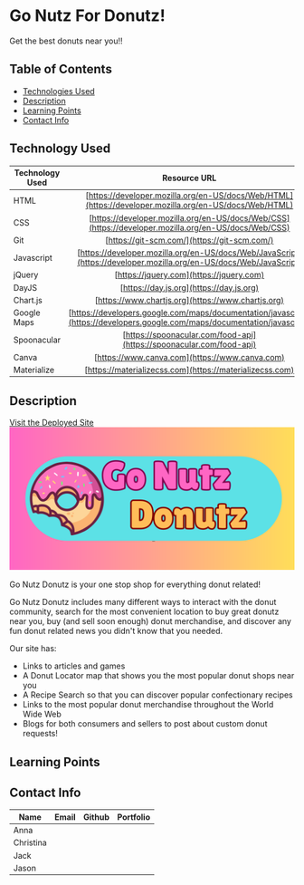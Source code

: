 # Go Nutz For Donutz!
Get the best donuts near you!!


## Table of Contents

* [Technologies Used](#code-refactor-example)
* [Description](#description)
* [Learning Points](#learning-points)
* [Contact Info](#contact-info)


## Technology Used 

| Technology Used         | Resource URL           | 
| ------------- |:-------------:| 
| HTML    | [https://developer.mozilla.org/en-US/docs/Web/HTML](https://developer.mozilla.org/en-US/docs/Web/HTML) | 
| CSS     | [https://developer.mozilla.org/en-US/docs/Web/CSS](https://developer.mozilla.org/en-US/docs/Web/CSS)      |   
| Git | [https://git-scm.com/](https://git-scm.com/)     |    
| Javascript | [https://developer.mozilla.org/en-US/docs/Web/JavaScript](https://developer.mozilla.org/en-US/docs/Web/JavaScript)
| jQuery | [https://jquery.com](https://jquery.com)
| DayJS | [https://day.js.org](https://day.js.org)
| Chart.js | [https://www.chartjs.org](https://www.chartjs.org)
| Google Maps | [https://developers.google.com/maps/documentation/javascript](https://developers.google.com/maps/documentation/javascript)
| Spoonacular | [https://spoonacular.com/food-api](https://spoonacular.com/food-api)
| Canva | [https://www.canva.com](https://www.canva.com)
| Materialize | [https://materializecss.com](https://materializecss.com)

## Description 

[Visit the Deployed Site](https://flimits.github.io/gonutzfordonutz/)
![img](./assets/image/Banner.png)

Go Nutz Donutz is your one stop shop for everything donut related!

Go Nutz Donutz includes many different ways to interact with the donut community, search for the most convenient location to buy great donutz near you, buy (and sell soon enough) donut merchandise, and discover any fun donut related news you didn't know that you needed.

Our site has:

* Links to articles and games
* A Donut Locator map that shows you the most popular donut shops near you
* A Recipe Search so that you can discover popular confectionary recipes
* Links to the most popular donut merchandise throughout the World Wide Web
* Blogs for both consumers and sellers to post about custom donut requests!

## Learning Points 

## Contact Info

| Name      |Email      | Github    | Portfolio |
|-----------|-----------|-----------|-----------|
|Anna       |           |           |           |
|Christina  |           |           |           |
|Jack       |           |           |           |
|Jason      |           |           |           |